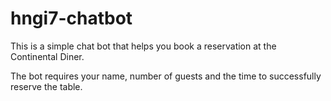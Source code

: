 # hngi7-chatbot

This is a simple chat bot that helps you book a reservation at the Continental Diner.

The bot requires your name, number of guests and the time to successfully reserve the table.
